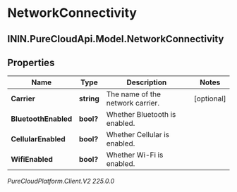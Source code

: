 # NetworkConnectivity

## ININ.PureCloudApi.Model.NetworkConnectivity

## Properties

|Name | Type | Description | Notes|
|------------ | ------------- | ------------- | -------------|
| **Carrier** | **string** | The name of the network carrier. | [optional] |
| **BluetoothEnabled** | **bool?** | Whether Bluetooth is enabled. | |
| **CellularEnabled** | **bool?** | Whether Cellular is enabled. | |
| **WifiEnabled** | **bool?** | Whether Wi-Fi is enabled. | |



_PureCloudPlatform.Client.V2 225.0.0_
